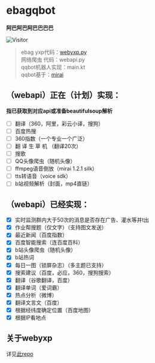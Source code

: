 # ebagqbot
**阿巴阿巴阿巴巴巴巴**

![Visitor](https://visitor-badge.glitch.me/badge?page_id=AwesomeBot)

> ebag yxp代码：[webyxp.py](https://github.com/awesomehhhhh/EbagUtil)  
> 网络爬虫 代码：webapi.py  
> qqbot机器人实现：main.kt  
> qqbot基于：[mirai](https://github.com/mamoe/mirai)

## （webapi）正在（计划）实现：  

**指已获取到对应api或准备beautifulsoup解析**
- [ ] 翻译（360，阿里，彩云小译，搜狗） 
- [ ] 百度热搜  
- [ ] 360指数（一个专业一个广泛）
- [ ] 翻 译 生 草 机 （翻译20次）  
- [ ] 搜歌  
- [ ] QQ头像爬虫（随机头像）  
- [ ] ffmpeg语音倒放（mirai 1.2.1 silk）  
- [ ] tts转语音（voice sdk）  
- [ ] b站视频解析（封面，mp4直链）  

## （webapi）已经实现：

- [X] 实时监测群内大于50次的消息是否存在广告、灌水等并t出
- [X] 作业帮搜题（仅文字）（支持图文发送）  
- [X] 最近新闻（百度指数）  
- [X] 百度智能搜索（连百度百科）  
- [X] b站头像爬虫（随机头像）  
- [X] b站热词  
- [X] 每日一图（锁屏杂志）（多主题已支持）  
- [X] 搜索建议（百度，必应，360，搜狗搜索）  
- [X] 翻译（谷歌翻译，百度）  
- [X] 翻译单词（爱词霸）  
- [X] 热点分析（微博）  
- [X] 翻译文言文（百度）  
- [X] 根据经纬度确定位置（百度地图）  
- [X] 根据IP看地点  

## 关于webyxp
详见[此repo](https://github.com/awesomehhhhh/EbagUtil)
